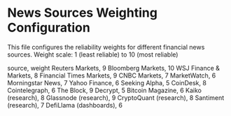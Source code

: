 # News Sources Weighting Configuration

This file configures the reliability weights for different financial news sources.
Weight scale: 1 (least reliable) to 10 (most reliable)

source, weight
Reuters Markets, 9
Bloomberg Markets, 10
WSJ Finance & Markets, 8
Financial Times Markets, 9
CNBC Markets, 7
MarketWatch, 6
Morningstar News, 7
Yahoo Finance, 6
Seeking Alpha, 5
CoinDesk, 8
Cointelegraph, 6
The Block, 9
Decrypt, 5
Bitcoin Magazine, 6
Kaiko (research), 8
Glassnode (research), 9
CryptoQuant (research), 8
Santiment (research), 7
DefiLlama (dashboards), 6